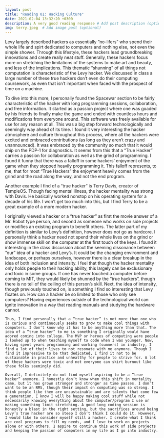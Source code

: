 ```yaml
---
layout: post
title: "Reading 01: Hacking Culture"
date: 2021-02-04 13:32:20 +0300
description: A very good reading response # Add post description (optional)
img: terry.jpeg  # Add image post (optional)
---
```


Levy largely described hackers as essentially “no-lifers” who spend their whole life and spirt dedicated to computers and nothing else, not even the simple shower. Through this lifestyle, these hackers lead groundbreaking innovations and create really neat stuff. Generally, these hackers focus more on stretching the limitations of the systems to make art and beauty, and less of the implications. This thematic “shunning” of all things not computation is characteristic of the Levy hacker. We discussed in class a large number of these true hackers don’t even do their computing coursework, as even that isn’t important when faced with the prospect of time on a machine.

To dive into this more, I personally found the Spacewar section to be fairly characteristic of the hacker with long programming sessions, collaboration, and free information. It started as a passion project where one was goaded by his friends to finally make the game and ended with countless hours and modifications from everyone around. This software was freely available for use for any reason at all. This was a big step forward technologically and seemingly way ahead of its time. I found it very interesting the hacker atmosphere and culture throughout this process, where all the hackers were excited and embraced contributions (as long as they aren’t crazy and unannounced). It was embraced by the community so much that it would ship on the PDP-1 for diagnostics. It seems from this that a “True Hacker” carries a passion for collaboration as well as the grind of programming. I found it funny that there was a falloff in some hackers’ enjoyment of the game when they stopped heavily programming it. This falloff represents, to me, that for most “True Hackers” the enjoyment heavily comes from the grind and the road along the way, and not the end program.

Another example I find of a “true hacker” is Terry Davis, creator of TempleOS. Though facing mental illness, the hacker mentality was strong with Davis. He basically worked nonstop on his operating system for a decade of his life. I won’t get too much into this, but I find Terry to be a great example of a more modern hacker. 

I originally viewed a hacker or a “true hacker” as first the movie answer of a Mr. Robot type person, and second as someone who works on side projects or modifies an existing program to benefit others. The latter part of my definition is similar to Levy’s definition, however does not go as hardcore. I personally think a hacker need not spend their whole lives on the grind or show immense skill on the computer at the first touch of the keys. I found it interesting in the class discussion about the seeming dissonance between “our” idea of a hacker and Levy’s. It could be the changing environment and landscape, or perhaps ourselves, however there is a clear breakup in the idea of both inclusion and intensity. I feel that though the hacker mentality only holds people to their hacking ability, this largely can be exclusionary and toxic in some groups. If one has never touched a computer before coming to MIT, they would likely be shunned by the “true hackers”, though there is no tell of the ceiling of this person’s skill. Next, the idea of intensity, though previously touched on, is something I find so interesting that Levy fixates on. How can a hacker be so limited to those who only see computers? Having experiences outside of the technological world can ignite innovation in a way that reading manuals and studying the hardware cannot.

	Thus, I find personally that a “true hacker” is not more than one who is curious and continuously seeks to grow to make cool things with computers. I don’t know why it has to be anything more than that. The idea of a “true hacker” to me is something I originally would have adored coming into college. The MVP or heroes of computing were people I looked up to when teaching myself to code when I was younger. Now, having spent years programming and working (summers) in industry, I find a lot of their lives to not resonate with me anymore. Though I find it impressive to be that dedicated, I find it not to be sustainable in practice and unhealthy for people to strive for. A lot of these hackers were toxic and not everyone can skirt burnout like these folks seemingly did.

	Overall, I definitely do not find myself aspiring to be a “true hacker” anymore. I honestly don’t know when this shift in mentality came, but it has grown stronger and stronger as time passes. I don’t want to be an RMS, though their impact on computing was so strong. I think people like them are unsustainable and are talents that come few a generation. I know I will be happy making cool stuff while not necessarily knowing everything about the computer/program I use or making something limit stretching. A good long coding session is honestly a blast in the right setting, but the sacrifices around being Levy’s true hacker are so steep I don’t think I could do it. However, I would like to consider myself still a hacker. I create what I think are cool programs to fill my needs, and I love to work on projects alone or with others. I aspire to continue this work of side projects and keeping the passion of computers in my life as I go into industry. 

